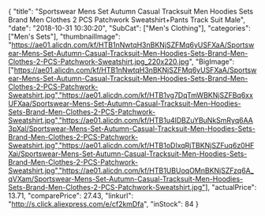 {
	"title": "Sportswear Mens Set Autumn Casual Tracksuit Men Hoodies Sets Brand Men Clothes 2 PCS Patchwork Sweatshirt+Pants Track Suit Male",
	"date": "2018-10-31 10:30:20",
	"SubCat": ["Men's Clothing"],
	"categories": ["Men's Sets"],
	"thumbnailImage": "https://ae01.alicdn.com/kf/HTB1nNwtqH3nBKNjSZFMq6yUSFXaA/Sportswear-Mens-Set-Autumn-Casual-Tracksuit-Men-Hoodies-Sets-Brand-Men-Clothes-2-PCS-Patchwork-Sweatshirt.jpg_220x220.jpg",
	"BigImage": ["https://ae01.alicdn.com/kf/HTB1nNwtqH3nBKNjSZFMq6yUSFXaA/Sportswear-Mens-Set-Autumn-Casual-Tracksuit-Men-Hoodies-Sets-Brand-Men-Clothes-2-PCS-Patchwork-Sweatshirt.jpg","https://ae01.alicdn.com/kf/HTB1vg7DqTmWBKNjSZFBq6xxUFXaa/Sportswear-Mens-Set-Autumn-Casual-Tracksuit-Men-Hoodies-Sets-Brand-Men-Clothes-2-PCS-Patchwork-Sweatshirt.jpg","https://ae01.alicdn.com/kf/HTB1u4lDBZuYBuNkSmRyq6AA3pXal/Sportswear-Mens-Set-Autumn-Casual-Tracksuit-Men-Hoodies-Sets-Brand-Men-Clothes-2-PCS-Patchwork-Sweatshirt.jpg","https://ae01.alicdn.com/kf/HTB1oDIxqRjTBKNjSZFuq6z0HFXai/Sportswear-Mens-Set-Autumn-Casual-Tracksuit-Men-Hoodies-Sets-Brand-Men-Clothes-2-PCS-Patchwork-Sweatshirt.jpg","https://ae01.alicdn.com/kf/HTB1UBUoqOMnBKNjSZFzq6A_qVXam/Sportswear-Mens-Set-Autumn-Casual-Tracksuit-Men-Hoodies-Sets-Brand-Men-Clothes-2-PCS-Patchwork-Sweatshirt.jpg"],
	"actualPrice": 13.71,
	"comparePrice": 27.43,
	"linkurl": "http://s.click.aliexpress.com/e/cf2kmDfa",
	"inStock": 84
}
